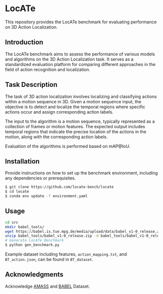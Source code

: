 # LocATe

This repository provides the LocATe benchmark for evaluating performance on 3D Action Localization.

## Introduction
The LocATe benchmark aims to assess the performance of various models and algorithms on the 3D Action Localization task. It serves as a standardized evaluation platform for comparing different approaches in the field of action recognition and localization.

## Task Description
The task of 3D action localization involves localizing and classifying actions within a motion sequence in 3D. Given a motion sequence input, the objective is to detect and localize the temporal regions where specific actions occur and assign corresponding action labels.

The input to the algorithm is a motion sequence, typically represented as a collection of frames or motion features. The expected output includes temporal regions that indicate the precise location of the actions in the motion, along with the corresponding action labels.

Evaluation of the algorithms is performed based on mAP@IoU.

## Installation
Provide instructions on how to set up the benchmark environment, including any dependencies or prerequisites.

```bash
$ git clone https://github.com/locate-bench/locate
$ cd locate
$ conda env update -f environment.yaml
```
## Usage

```bash
cd src
mkdir babel_tools/
wget https://babel.is.tue.mpg.de/media/upload/data/babel_v1-0_release.zip -P babel_tools/
unzip babel_tools/babel_v1-0_release.zip -d babel_tools/babel_v1-0_release
# Generate LocATe Benchmark
$ python gen_benchmark.py
```
Example dataset including features, `action_mapping.txt`, and `BT_action.json`, can be found in `BT_dataset`.
## Acknowledgments
Acknowledge [AMASS](https://amass.is.tue.mpg.de/) and [BABEL](https://babel.is.tue.mpg.de/) Dataset.

